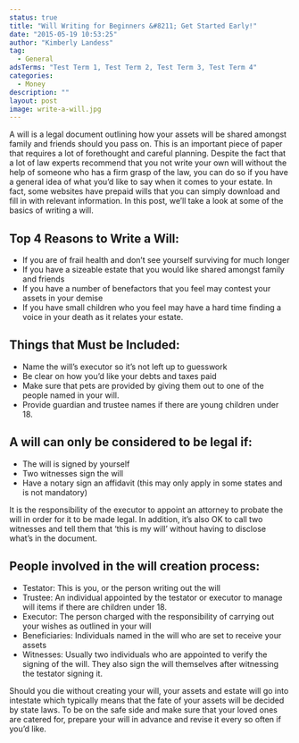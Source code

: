 ```yaml
---
status: true
title: "Will Writing for Beginners &#8211; Get Started Early!"
date: "2015-05-19 10:53:25"
author: "Kimberly Landess"
tag:
  - General
adsTerms: "Test Term 1, Test Term 2, Test Term 3, Test Term 4"
categories:
  - Money
description: ""
layout: post
image: write-a-will.jpg
---
```


A will is a legal document outlining how your assets will be shared amongst family and friends should you pass on. This is an important piece of paper that requires a lot of forethought and careful planning. Despite the fact that a lot of law experts recommend that you not write your own will without the help of someone who has a firm grasp of the law, you can do so if you have a general idea of what you’d like to say when it comes to your estate. In fact, some websites have prepaid wills that you can simply download and fill in with relevant information. In this post, we’ll take a look at some of the basics of writing a will.

## Top 4 Reasons to Write a Will:

- If you are of frail health and don’t see yourself surviving for much longer
- If you have a sizeable estate that you would like shared amongst family and friends
- If you have a number of benefactors that you feel may contest your assets in your demise
- If you have small children who you feel may have a hard time finding a voice in your death as it relates your estate.

## Things that Must be Included:

- Name the will’s executor so it’s not left up to guesswork
- Be clear on how you’d like your debts and taxes paid
- Make sure that pets are provided by giving them out to one of the people named in your will.
- Provide guardian and trustee names if there are young children under 18.

## A will can only be considered to be legal if:

- The will is signed by yourself
- Two witnesses sign the will
- Have a notary sign an affidavit (this may only apply in some states and is not mandatory)

It is the responsibility of the executor to appoint an attorney to probate the will in order for it to be made legal. In addition, it’s also OK to call two witnesses and tell them that ‘this is my will’ without having to disclose what’s in the document.

## People involved in the will creation process:

- Testator: This is you, or the person writing out the will
- Trustee: An individual appointed by the testator or executor to manage will items if there are children under 18.
- Executor: The person charged with the responsibility of carrying out your wishes as outlined in your will
- Beneficiaries: Individuals named in the will who are set to receive your assets
- Witnesses: Usually two individuals who are appointed to verify the signing of the will. They also sign the will themselves after witnessing the testator signing it.

Should you die without creating your will, your assets and estate will go into intestate which typically means that the fate of your assets will be decided by state laws. To be on the safe side and make sure that your loved ones are catered for, prepare your will in advance and revise it every so often if you’d like.
